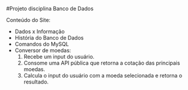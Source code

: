 #Projeto disciplina Banco de Dados

Conteúdo do Site:
  - Dados x Informação
  - História do Banco de Dados
  - Comandos do MySQL
  - Conversor de moedas:
      1. Recebe um input do usuário.
      2. Consome uma API pública que retorna a cotação das principais moedas.
      3. Calcula o input do usuário com a moeda selecionada e retorna o resultado.
